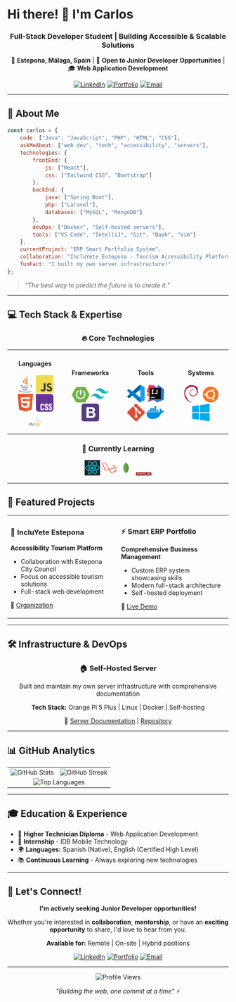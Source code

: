 # Hi there! 👋 I'm Carlos

<div align="center">

### Full-Stack Developer Student | Building Accessible & Scalable Solutions

📍 **Estepona, Málaga, Spain** | 💼 **Open to Junior Developer Opportunities** | 🎓 **Web Application Development**

[![LinkedIn](https://img.shields.io/badge/LinkedIn-0077B5?style=for-the-badge&logo=linkedin&logoColor=white)](https://www.linkedin.com/in/jose-carlos-torralvo/)
[![Portfolio](https://img.shields.io/badge/Portfolio-000000?style=for-the-badge&logo=About.me&logoColor=white)](https://porfolio.duckdns.org/)
[![Email](https://img.shields.io/badge/Gmail-D14836?style=for-the-badge&logo=gmail&logoColor=white)](mailto:j.carlos.torralvo@gmail.com)

</div>

---

## 🚀 About Me

```javascript
const carlos = {
    code: ["Java", "JavaScript", "PHP", "HTML", "CSS"],
    askMeAbout: ["web dev", "tech", "accessibility", "servers"],
    technologies: {
        frontEnd: {
            js: ["React"],
            css: ["Tailwind CSS", "Bootstrap"]
        },
        backEnd: {
            java: ["Spring Boot"],
            php: ["Laravel"],
            databases: ["MySQL", "MongoDB"]
        },
        devOps: ["Docker", "Self-hosted servers"],
        tools: ["VS Code", "IntelliJ", "Git", "Bash", "Vim"]
    },
    currentProject: "ERP Smart Portfolio System",
    collaboration: "IncluYete Estepona - Tourism Accessibility Platform",
    funFact: "I built my own server infrastructure!"
};
```

> *"The best way to predict the future is to create it."*

---

## 💻 Tech Stack & Expertise

<div align="center">

### 🔥 **Core Technologies**
<table>
<tr>
<td align="center" width="25%">
<h4>Languages</h4>
<img src="./icons/java.svg" width="40" alt="Java"/>
<img src="./icons/javascript.svg" width="40" alt="JavaScript"/>
<img src="./icons/html5.svg" width="40" alt="HTML5"/>
<img src="./icons/css.svg" width="40" alt="CSS"/>
<img src="./icons/mysql.svg" width="40" alt="MySQL"/>
</td>
<td align="center" width="25%">
<h4>Frameworks</h4>
<img src="./icons/spring-boot.svg" width="40" alt="Spring Boot"/>
<img src="./icons/tailwindcss.svg" width="40" alt="Tailwind"/>
<img src="./icons/bootstrap.svg" width="40" alt="Bootstrap"/>
</td>
<td align="center" width="25%">
<h4>Tools</h4>
<img src="./icons/vscode.svg" width="40" alt="VS Code"/>
<img src="./icons/intellij.svg" width="40" alt="IntelliJ"/>
<img src="./icons/git.svg" width="40" alt="Git"/>
<img src="./icons/docker.svg" width="40" alt="Docker"/>
</td>
<td align="center" width="25%">
<h4>Systems</h4>
<img src="./icons/debian.svg" width="40" alt="Debian"/>
<img src="./icons/ubuntu.svg" width="40" alt="Ubuntu"/>
<img src="./icons/windows.svg" width="40" alt="Windows"/>
</td>
</tr>
</table>

### 🌱 **Currently Learning**
<p align="center">
<img src="./icons/react.svg" width="35" alt="React"/>
<img src="./icons/laravel.svg" width="35" alt="Laravel"/>
<img src="./icons/mongodb.svg" width="35" alt="MongoDB"/>
<img src="./icons/Schema.svg" width="35" alt="Schema.org"/>
</p>

</div>

---

## 🎯 Featured Projects

<table>
<tr>
<td width="50%">

### 🌟 IncluYete Estepona
**Accessibility Tourism Platform**
- Collaboration with Estepona City Council
- Focus on accessible tourism solutions
- Full-stack web development

🔗 [Organization](https://github.com/AsociacionIncluyete)

</td>
<td width="50%">

### ⚡ Smart ERP Portfolio
**Comprehensive Business Management**
- Custom ERP system showcasing skills
- Modern full-stack architecture
- Self-hosted deployment

🔗 [Live Demo](https://porfolio.duckdns.org/)

</td>
</tr>
</table>

---

## 🛠️ Infrastructure & DevOps

<div align="center">

### 🏠 **Self-Hosted Server**
Built and maintain my own server infrastructure with comprehensive documentation

**Tech Stack:** Orange Pi 5 Plus | Linux | Docker | Self-hosting

🔗 [Server Documentation](https://server-doc.duckdns.org/) | [Repository](https://github.com/eChrls/orange-pi5plus-server-docs)

</div>

---

## 📊 GitHub Analytics

<div align="center">
<table>
<tr>
<td>
<img src="https://github-readme-stats.vercel.app/api?username=eChrls&theme=radical&hide_border=true&include_all_commits=false&count_private=false" alt="GitHub Stats"/>
</td>
<td>
<img src="https://github-readme-streak-stats.herokuapp.com/?user=eChrls&theme=radical&hide_border=true" alt="GitHub Streak"/>
</td>
</tr>
<tr>
<td colspan="2" align="center">
<img src="https://github-readme-stats.vercel.app/api/top-langs/?username=eChrls&theme=radical&hide_border=true&include_all_commits=false&count_private=false&layout=compact" alt="Top Languages"/>
</td>
</tr>
</table>
</div>

---

## 🎓 Education & Experience

- 🎯 **Higher Technician Diploma** - Web Application Development
- 💼 **Internship** - IDB Mobile Technology
- 🌍 **Languages:** Spanish (Native), English (Certified High Level)
- 📚 **Continuous Learning** - Always exploring new technologies

---

## 🤝 Let's Connect!

<div align="center">

**I'm actively seeking Junior Developer opportunities!**

Whether you're interested in **collaboration**, **mentorship**, or have an **exciting opportunity** to share, I'd love to hear from you.

**Available for:** Remote | On-site | Hybrid positions

[![LinkedIn](https://img.shields.io/badge/LinkedIn-Connect-0077B5?style=for-the-badge&logo=linkedin)](https://www.linkedin.com/in/jose-carlos-torralvo/)
[![Portfolio](https://img.shields.io/badge/Portfolio-Visit-000000?style=for-the-badge&logo=About.me)](https://porfolio.duckdns.org/)
[![Email](https://img.shields.io/badge/Email-Contact-D14836?style=for-the-badge&logo=gmail)](mailto:j.carlos.torralvo@gmail.com)

---

<img src="https://komarev.com/ghpvc/?username=eChrls&color=blueviolet&style=flat-square&label=Profile+Views" alt="Profile Views"/>

*"Building the web, one commit at a time"* ⚡

</div>
